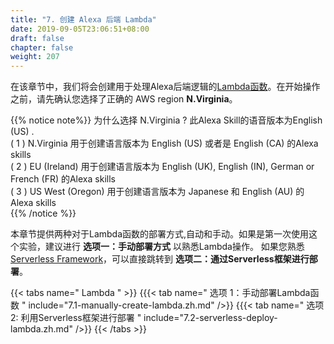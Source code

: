 ```yaml
---
title: "7. 创建 Alexa 后端 Lambda"
date: 2019-09-05T23:06:51+08:00
draft: false
chapter: false
weight: 207
---
```



在该章节中，我们将会创建用于处理Alexa后端逻辑的[Lambda函数](https://aws.amazon.com/lambda/)。在开始操作之前，请先确认您选择了正确的 AWS region  **N.Virginia**。

{{% notice note%}}
为什么选择 N.Virginia ? 此Alexa Skill的语音版本为English (US) .   
 ( 1 )  N.Virginia 用于创建语言版本为 English (US) 或者是 English (CA) 的Alexa skills   
 ( 2 )  EU (Ireland) 用于创建语言版本为 English (UK), English (IN), German or French (FR) 的Alexa skills    
 ( 3 )  US West (Oregon) 用于创建语言版本为 Japanese 和 English (AU) 的Alexa skills   
{{% /notice %}}

本章节提供两种对于Lambda函数的部署方式,自动和手动。如果是第一次使用这个实验，建议进行 **选项一：手动部署方式** 以熟悉Lambda操作。
如果您熟悉 [Serverless Framework](https://serverless.com/)，可以直接跳转到 **选项二：通过Serverless框架进行部署**。 

{{< tabs name=" Lambda " >}} 
{{{< tab name=" 选项 1：手动部署Lambda函数 " include="7.1-manually-create-lambda.zh.md" />}}
{{{< tab name=" 选项 2: 利用Serverless框架进行部署 " include="7.2-serverless-deploy-lambda.zh.md" />}}
{{< /tabs >}}




